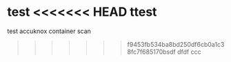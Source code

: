 test
<<<<<<< HEAD
ttest
=======
test
accuknox container scan 
>>>>>>> f9453fb534ba8bd250df6cb0a1c38fc7f685170bsdf
dfdf
ccc

